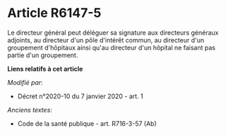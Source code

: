 # Article R6147-5

Le directeur général peut déléguer sa signature aux directeurs généraux adjoints, au directeur d'un pôle d'intérêt commun, au
directeur d'un groupement d'hôpitaux ainsi qu'au directeur d'un hôpital ne faisant pas partie d'un groupement.

**Liens relatifs à cet article**

_Modifié par_:

  - Décret n°2020-10 du 7 janvier 2020 - art. 1

_Anciens textes_:

  - Code de la santé publique - art. R716-3-57 (Ab)
